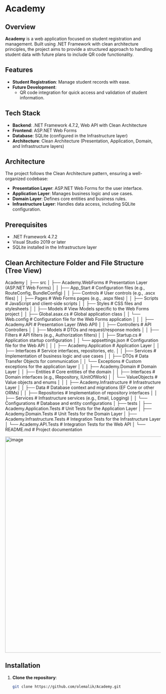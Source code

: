 # Academy

## Overview

**Academy** is a web application focused on student registration and management. Built using .NET Framework with clean architecture principles, the project aims to provide a structured approach to handling student data with future plans to include QR code functionality.

## Features

- **Student Registration**: Manage student records with ease.
- **Future Development**:
  - QR code integration for quick access and validation of student information.

## Tech Stack

- **Backend**: .NET Framework 4.7.2, Web API with Clean Architecture
- **Frontend**: ASP.NET Web Forms
- **Database**: SQLite (configured in the Infrastructure layer)
- **Architecture**: Clean Architecture (Presentation, Application, Domain, and Infrastructure layers)

## Architecture

The project follows the Clean Architecture pattern, ensuring a well-organized codebase:

- **Presentation Layer**: ASP.NET Web Forms for the user interface.
- **Application Layer**: Manages business logic and use cases.
- **Domain Layer**: Defines core entities and business rules.
- **Infrastructure Layer**: Handles data access, including SQLite configuration.

## Prerequisites

- .NET Framework 4.7.2
- Visual Studio 2019 or later
- SQLite installed in the Infrastructure layer

## Clean Architecture Folder and File Structure (Tree View)
Academy
│
├── src
│   ├── Academy.WebForms             # Presentation Layer (ASP.NET Web Forms)
│   │   ├── App_Start                # Configuration files (e.g., RouteConfig, BundleConfig)
│   │   ├── Controls                 # User controls (e.g., .ascx files)
│   │   ├── Pages                    # Web Forms pages (e.g., .aspx files)
│   │   ├── Scripts                  # JavaScript and client-side scripts
│   │   ├── Styles                   # CSS files and stylesheets
│   │   ├── Models                   # View Models specific to the Web Forms project
│   │   ├── Global.asax.cs           # Global application class
│   │   └── Web.config               # Configuration file for the Web Forms application
│   │
│   ├── Academy.API                  # Presentation Layer (Web API)
│   │   ├── Controllers              # API Controllers
│   │   ├── Models                   # DTOs and request/response models
│   │   ├── Filters                  # API filters (e.g., Authorization filters)
│   │   ├── Startup.cs               # Application startup configuration
│   │   └── appsettings.json         # Configuration file for the Web API
│   │
│   ├── Academy.Application          # Application Layer
│   │   ├── Interfaces               # Service interfaces, repositories, etc.
│   │   ├── Services                 # Implementation of business logic and use cases
│   │   ├── DTOs                     # Data Transfer Objects for communication
│   │   └── Exceptions               # Custom exceptions for the application layer
│   │
│   ├── Academy.Domain               # Domain Layer
│   │   ├── Entities                 # Core entities of the domain
│   │   ├── Interfaces               # Domain interfaces (e.g., IRepository, IUnitOfWork)
│   │   └── ValueObjects             # Value objects and enums
│   │
│   ├── Academy.Infrastructure       # Infrastructure Layer
│   │   ├── Data                     # Database context and migrations (EF Core or other ORMs)
│   │   ├── Repositories             # Implementation of repository interfaces
│   │   ├── Services                 # Infrastructure services (e.g., Email, Logging)
│   │   └── Configurations           # Database and entity configurations
│
├── tests
│   ├── Academy.Application.Tests    # Unit Tests for the Application Layer
│   ├── Academy.Domain.Tests         # Unit Tests for the Domain Layer
│   ├── Academy.Infrastructure.Tests # Integration Tests for the Infrastructure Layer
│   └── Academy.API.Tests            # Integration Tests for the Web API
│
└── README.md                        # Project documentation

<img width="700" alt="image" src="https://github.com/user-attachments/assets/6d8c0e52-9bff-4c9f-84be-6f3e61b95d30">

## Installation

1. **Clone the repository**:

   ```bash
   git clone https://github.com/olemalik/Academy.git
